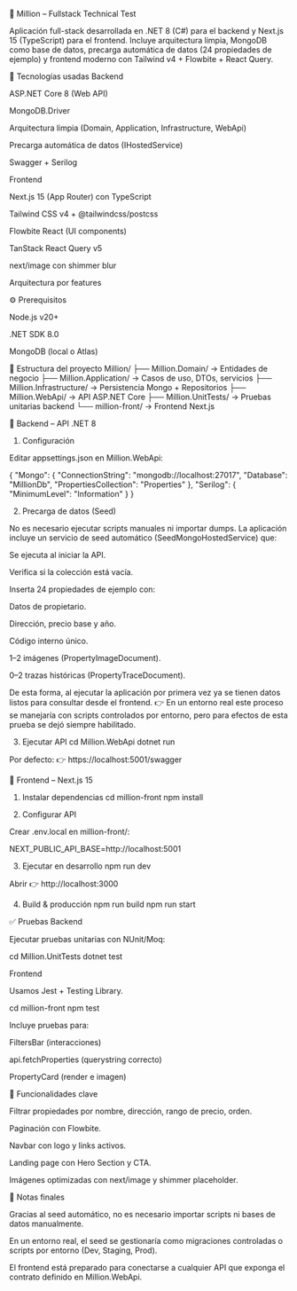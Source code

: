📘 Million – Fullstack Technical Test

Aplicación full-stack desarrollada en .NET 8 (C#) para el backend y Next.js 15 (TypeScript) para el frontend.
Incluye arquitectura limpia, MongoDB como base de datos, precarga automática de datos (24 propiedades de ejemplo) y frontend moderno con Tailwind v4 + Flowbite + React Query.

🚀 Tecnologías usadas
Backend

ASP.NET Core 8 (Web API)

MongoDB.Driver

Arquitectura limpia (Domain, Application, Infrastructure, WebApi)

Precarga automática de datos (IHostedService)

Swagger + Serilog

Frontend

Next.js 15 (App Router) con TypeScript

Tailwind CSS v4 + @tailwindcss/postcss

Flowbite React (UI components)

TanStack React Query v5

next/image con shimmer blur

Arquitectura por features

⚙️ Prerequisitos

Node.js v20+

.NET SDK 8.0

MongoDB (local o Atlas)

📂 Estructura del proyecto
Million/
 ├── Million.Domain/         → Entidades de negocio
 ├── Million.Application/    → Casos de uso, DTOs, servicios
 ├── Million.Infrastructure/ → Persistencia Mongo + Repositorios
 ├── Million.WebApi/         → API ASP.NET Core
 ├── Million.UnitTests/      → Pruebas unitarias backend
 └── million-front/          → Frontend Next.js

🔧 Backend – API .NET 8
1. Configuración

Editar appsettings.json en Million.WebApi:

{
  "Mongo": {
    "ConnectionString": "mongodb://localhost:27017",
    "Database": "MillionDb",
    "PropertiesCollection": "Properties"
  },
  "Serilog": {
    "MinimumLevel": "Information"
  }
}

2. Precarga de datos (Seed)

No es necesario ejecutar scripts manuales ni importar dumps.
La aplicación incluye un servicio de seed automático (SeedMongoHostedService) que:

Se ejecuta al iniciar la API.

Verifica si la colección está vacía.

Inserta 24 propiedades de ejemplo con:

Datos de propietario.

Dirección, precio base y año.

Código interno único.

1–2 imágenes (PropertyImageDocument).

0–2 trazas históricas (PropertyTraceDocument).

De esta forma, al ejecutar la aplicación por primera vez ya se tienen datos listos para consultar desde el frontend.
👉 En un entorno real este proceso se manejaría con scripts controlados por entorno, pero para efectos de esta prueba se dejó siempre habilitado.

3. Ejecutar API
cd Million.WebApi
dotnet run


Por defecto: 👉 https://localhost:5001/swagger

🎨 Frontend – Next.js 15
1. Instalar dependencias
cd million-front
npm install

2. Configurar API

Crear .env.local en million-front/:

NEXT_PUBLIC_API_BASE=http://localhost:5001

3. Ejecutar en desarrollo
npm run dev


Abrir 👉 http://localhost:3000

4. Build & producción
npm run build
npm run start

✅ Pruebas
Backend

Ejecutar pruebas unitarias con NUnit/Moq:

cd Million.UnitTests
dotnet test

Frontend

Usamos Jest + Testing Library.

cd million-front
npm test


Incluye pruebas para:

FiltersBar (interacciones)

api.fetchProperties (querystring correcto)

PropertyCard (render e imagen)


📸 Funcionalidades clave

Filtrar propiedades por nombre, dirección, rango de precio, orden.

Paginación con Flowbite.

Navbar con logo y links activos.

Landing page con Hero Section y CTA.

Imágenes optimizadas con next/image y shimmer placeholder.


📝 Notas finales

Gracias al seed automático, no es necesario importar scripts ni bases de datos manualmente.

En un entorno real, el seed se gestionaría como migraciones controladas o scripts por entorno (Dev, Staging, Prod).

El frontend está preparado para conectarse a cualquier API que exponga el contrato definido en Million.WebApi.
